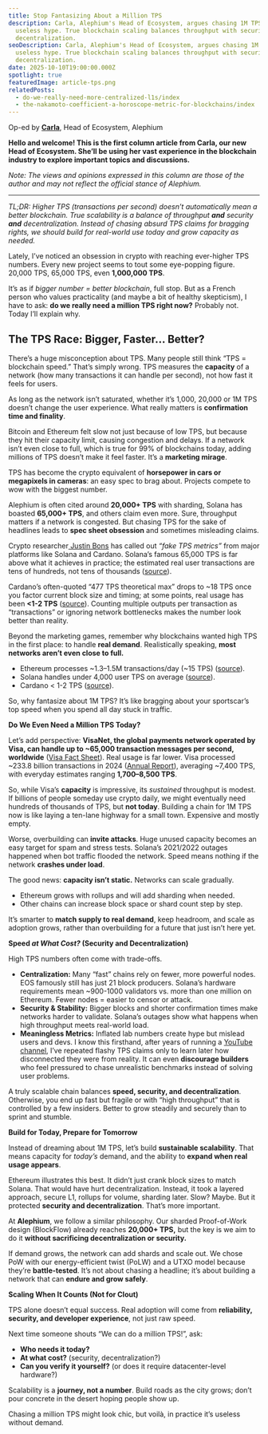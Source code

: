```yaml
---
title: Stop Fantasizing About a Million TPS
description: Carla, Alephium's Head of Ecosystem, argues chasing 1M TPS is
  useless hype. True blockchain scaling balances throughput with security and
  decentralization.
seoDescription: Carla, Alephium's Head of Ecosystem, argues chasing 1M TPS is
  useless hype. True blockchain scaling balances throughput with security and
  decentralization.
date: 2025-10-10T19:00:00.000Z
spotlight: true
featuredImage: article-tps.png
relatedPosts:
  - do-we-really-need-more-centralized-l1s/index
  - the-nakamoto-coefficient-a-horoscope-metric-for-blockchains/index
---
```

Op-ed by **[Carla](www.x.com/carlitacrypto_)**, Head of Ecosystem, Alephium

**Hello and welcome! This is the first column article from Carla, our new Head of Ecosystem. She’ll be using her vast experience in the blockchain industry to explore important topics and discussions.**

*Note: The views and opinions expressed in this column are those of the author and may not reflect the official stance of Alephium.*

- - -

*TL;DR: Higher TPS (transactions per second) doesn’t automatically mean a better blockchain. True scalability is a balance of throughput **and** security **and** decentralization. Instead of chasing absurd TPS claims for bragging rights, we should build for real-world use today and grow capacity as needed.*

Lately, I’ve noticed an obsession in crypto with reaching ever-higher TPS numbers. Every new project seems to tout some eye-popping figure. 20,000 TPS, 65,000 TPS, even **1,000,000 TPS**. 

It’s as if *bigger number = better blockchain*, full stop. But as a French person who values practicality (and maybe a bit of healthy skepticism), I have to ask: **do we really need a million TPS right now?** Probably not. Today I’ll explain why.

## The TPS Race: Bigger, Faster… Better?

There’s a huge misconception about TPS. Many people still think “TPS = blockchain speed.” That’s simply wrong. TPS measures the **capacity** of a network (how many transactions it can handle per second), not how fast it feels for users. 

As long as the network isn’t saturated, whether it’s 1,000, 20,000 or 1M TPS doesn’t change the user experience. What really matters is **confirmation time and finality**.

Bitcoin and Ethereum felt slow not just because of low TPS, but because they hit their capacity limit, causing congestion and delays. If a network isn’t even close to full, which is true for 99% of blockchains today, adding millions of TPS doesn’t make it feel faster. It’s a **marketing mirage**.

TPS has become the crypto equivalent of **horsepower in cars or megapixels in cameras**: an easy spec to brag about. Projects compete to wow with the biggest number. 

Alephium is often cited around **20,000+ TPS** with sharding, Solana has boasted **65,000+ TPS**, and others claim even more. Sure, throughput matters if a network is congested. But chasing TPS for the sake of headlines leads to **spec sheet obsession** and sometimes misleading claims.

Crypto researcher[ Justin Bons](https://x.com/Justin_Bons/status/1755996514303242478) has called out *“fake TPS metrics”* from major platforms like Solana and Cardano. Solana’s famous 65,000 TPS is far above what it achieves in practice; the estimated real user transactions are tens of hundreds, not tens of thousands ([source](https://chainspect.app/chain/solana?range-cm=month)). 

Cardano’s often-quoted “477 TPS theoretical max” drops to ~18 TPS once you factor current block size and timing; at some points, real usage has been **<1-2 TPS** ([source](https://cexplorer.io/tps)). Counting multiple outputs per transaction as “transactions” or ignoring network bottlenecks makes the number look better than reality.

Beyond the marketing games, remember why blockchains wanted high TPS in the first place: to handle **real demand**. Realistically speaking, **most networks aren’t even close to full.**

* Ethereum processes \~1.3–1.5M transactions/day (\~15 TPS) ([source](https://etherscan.io/chart/tx)).
* Solana handles under 4,000 user TPS on average ([source](https://explorer.solana.com/)).
* Cardano < 1-2 TPS ([source](https://cexplorer.io/tps)).

So, why fantasize about 1M TPS? It’s like bragging about your sportscar’s top speed when you spend all day stuck in traffic.

**Do We Even Need a Million TPS Today?**

Let’s add perspective: **VisaNet, the global payments network operated by Visa, can handle up to ~65,000 transaction messages per second, worldwide** ([Visa Fact Sheet](https://www.visa.co.uk/dam/VCOM/download/corporate/media/visanet-technology/aboutvisafactsheet.pdf)). Real usage is far lower. Visa processed ~233.8 billion transactions in 2024 ([Annual Report](https://annualreport.visa.com/financials/default.aspx)), averaging ~7,400 TPS, with everyday estimates ranging **1,700–8,500 TPS**.

So, while Visa’s **capacity** is impressive, its *sustained* throughput is modest. If billions of people someday use crypto daily, we might eventually need hundreds of thousands of TPS, but **not today**. Building a chain for 1M TPS now is like laying a ten-lane highway for a small town. Expensive and mostly empty.

Worse, overbuilding can **invite attacks**. Huge unused capacity becomes an easy target for spam and stress tests. Solana’s 2021/2022 outages happened when bot traffic flooded the network. Speed means nothing if the network **crashes under load**.

The good news: **capacity isn’t static.** Networks can scale gradually.

* Ethereum grows with rollups and will add sharding when needed.
* Other chains can increase block space or shard count step by step.

It’s smarter to **match supply to real demand**, keep headroom, and scale as adoption grows, rather than overbuilding for a future that just isn’t here yet.

**Speed *at What Cost?* (Security and Decentralization)**

High TPS numbers often come with trade-offs.

* **Centralization:** Many “fast” chains rely on fewer, more powerful nodes. EOS famously still has just 21 block producers. Solana’s hardware requirements mean ~900-1000 validators vs. more than one million on Ethereum. Fewer nodes = easier to censor or attack.
* **Security & Stability:** Bigger blocks and shorter confirmation times make networks harder to validate. Solana’s outages show what happens when high throughput meets real-world load.
* **Meaningless Metrics:** Inflated lab numbers create hype but mislead users and devs. I know this firsthand, after years of running a [YouTube channel](https://www.youtube.com/c/Carlitacrypto), I’ve repeated flashy TPS claims only to learn later how disconnected they were from reality. It can even **discourage builders** who feel pressured to chase unrealistic benchmarks instead of solving user problems.

A truly scalable chain balances **speed, security, and decentralization**. Otherwise, you end up fast but fragile or with “high throughput” that is controlled by a few insiders. Better to grow steadily and securely than to sprint and stumble.

**Build for Today, Prepare for Tomorrow**

Instead of dreaming about 1M TPS, let’s build **sustainable scalability**. That means capacity for *today’s* demand, and the ability to **expand when real usage appears**.

Ethereum illustrates this best. It didn’t just crank block sizes to match Solana. That would have hurt decentralization. Instead, it took a layered approach, secure L1, rollups for volume, sharding later. Slow? Maybe. But it protected **security and decentralization**. That’s more important.

At **Alephium**, we follow a similar philosophy. Our sharded Proof-of-Work design (BlockFlow) already reaches **20,000+ TPS,** but the key is we aim to do it **without sacrificing decentralization or security.** 

If demand grows, the network can add shards and scale out. We chose PoW with our energy-efficient twist (PoLW) and a UTXO model because they’re **battle-tested**. It’s not about chasing a headline; it’s about building a network that can **endure and grow safely**.

**Scaling When It Counts (Not for Clout)**

TPS alone doesn’t equal success. Real adoption will come from **reliability, security, and developer experience**, not just raw speed.

Next time someone shouts “We can do a million TPS!”, ask:

* **Who needs it today?**
* **At what cost?** (security, decentralization?)
* **Can you verify it yourself?** (or does it require datacenter-level hardware?)

Scalability is a **journey, not a number**. Build roads as the city grows; don’t pour concrete in the desert hoping people show up.

Chasing a million TPS might look chic, but voilà, in practice it’s useless without demand.
